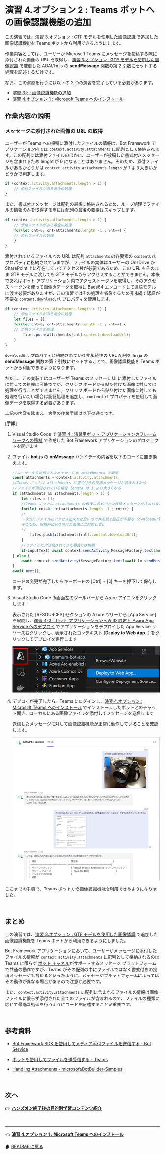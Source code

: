 # 演習 4.オプション 2 : Teams ボットへの画像認識機能の追加

この演習では、[演習 3.オプション : GTP モデルを使用した画像認識](Ex03-op-1.md#%E6%BC%94%E7%BF%92-3%E3%82%AA%E3%83%97%E3%82%B7%E3%83%A7%E3%83%B3--gtp-%E3%83%A2%E3%83%87%E3%83%AB%E3%82%92%E4%BD%BF%E7%94%A8%E3%81%97%E3%81%9F%E7%94%BB%E5%83%8F%E8%AA%8D%E8%AD%98) で追加した画像認識機能を Teams ボットから利用できるようにします。

作業内容としては、ユーザーが Microsoft Teams にメッセージを投稿する際に添付された画像の URL を取得し、[演習 3.オプション : GTP モデルを使用した画像認識](Ex03-op-1.md#%E6%BC%94%E7%BF%92-3%E3%82%AA%E3%83%97%E3%82%B7%E3%83%A7%E3%83%B3--gtp-%E3%83%A2%E3%83%87%E3%83%AB%E3%82%92%E4%BD%BF%E7%94%A8%E3%81%97%E3%81%9F%E7%94%BB%E5%83%8F%E8%AA%8D%E8%AD%98) で変更した AOAI/lm.js の **sendMessage** 関数の第 2 引数にセットする処理を記述するだけです。

なお、この演習を行うには以下の 2 つの演習を完了している必要があります。

* [演習 3.5 : 画像認識機能の追加](Ex03-5.md#%E6%BC%94%E7%BF%92-3%E3%82%AA%E3%83%97%E3%82%B7%E3%83%A7%E3%83%B3--gtp-%E3%83%A2%E3%83%87%E3%83%AB%E3%82%92%E4%BD%BF%E7%94%A8%E3%81%97%E3%81%9F%E7%94%BB%E5%83%8F%E8%AA%8D%E8%AD%98) 
* [演習 4.オプション 1 : Microsoft Teams へのインストール](Ex04-op-1.md)

## 作業内容の説明

### メッセージに添付された画像の URL の取得

ユーザーが Teams への投稿に添付したファイルの情報は、Bot Framework アプリケーション内では `context.activity.attachments` に配列として格納されます。この配列には添付ファイルのほかに、ユーザーが投稿した書式付きメッセージも含まれるため lenght が 0 になることはありません。そのため、添付ファイルがあるかどうかは `context.activity.attachments.length` が 1 より大きいかどうかで判定します。

```javascript
if (context.activity.attachments.length > 1) {
    // 添付ファイルがある場合の処理
}
```

また、書式付きメッセージは配列の最後に格納されるため、ループ処理でファイルの情報のみを取得する際には配列の最後の要素はスキップします。

```javascript
if (context.activity.attachments.length > 1) {
    // 添付ファイルがある場合の処理
    for(let cnt=0; cnt<attachments.length -1 ; cnt++) {
    // 添付ファイルの処理
    }
}
```

添付されているファイルへの URL は配列 `attachments` の各要素の `contentUrl` プロパティに格納されていますが、ファイルの実体はユーザーの OneDrive か SharePoint 上に存在していてアクセス権が必要であるため、この URL をそのまま GTP モデルに渡しても GTP モデルからアクセスすることができません。本来であればボット アプリケーション内でアクセストークンを取得し、そのアクセストークンを使って画像のデータを取得し Baes64 エンコードして言語モデルに渡す必要がありますが、この演習ではその処理を省略するため非永続で認証が不要な `content.downloadUrl` プロパティを使用します。

```javascript
if (context.activity.attachments.length > 1) {
    // 添付ファイルがある場合の処理
    let files = []; 
    for(let cnt=0; cnt<attachments.length -1 ; cnt++) {
    // 添付ファイルの処理
        files.push(attachments[cnt].content.downloadUrl);
    }
}
```

`downloadUrl` プロパティに格納されている非永続性の URL 配列を **lm.js** の **sendMessage** 関数の第 2 引数にセットすることで、画像認識機能を Teams ボットから利用できるようになります。

だだし、この実装ではユーザーが Teams のメッセージ UI に添付したファイルに対しての処理は可能ですが、クリップ ボードから貼り付けた画像に対しては処理を行うことができません。クリップ ボードから貼り付けた画像に対しても処理を行いたい場合は認証処理を追加し、`contentUrl` プロパティを使用して画像データを取得する必要があります。

上記の内容を踏まえ、実際の作業手順は以下の通りです。

\[**手順**\]

1. Visual Studio Code で [演習 4 : 演習用ボット アプリケーションのフレームワークへの移植](Ex04-0.md) で作成した Bot Framework アプリケーションのプロジェクトを開きます

2. ファイル **bot.js** の **onMessage** ハンドラーの内容を以下のコードに置き換えます。

    ```javascript
    //ユーザーから送信されたメッセージの attachments を取得
    const attachments = context.activity.attachments;
    //Teams ボットは attachments に書式付きの投稿メッセージが含まれるため
    //ファイルが添付されている場合 length は 1 より大きくなる
    if (attachments && attachments.length > 1) {              
        let files = [];  
        //Teams ボットは attachments の最後に書式付きの投稿メッセージが含まれるため、最後の要素は無視
        for(let cnt=0; cnt<attachments.length -1 ; cnt++) {
        /*
        一次的にファイルにアクセス出来れば良いので非永続で認証が不要な downloadUrl プロパティを使用
        そのため、投稿時に貼り付けた画像には対応しない
        */
            files.push(attachments[cnt].content.downloadUrl);
        }
        //ファイルだけ送信されてきた場合には無視
        if(inputText) await context.sendActivity(MessageFactory.text(await lm.sendMessage(await rag.findIndex(inputText),files)));
    } else {
        await context.sendActivity(MessageFactory.text(await lm.sendMessage(await rag.findIndex(inputText))));
    }
    await next();
    ```

    コードの変更が完了したらキーボードの \[Ctrl\] + \[S\] キーを押下して保存します。

3. Visual Studio Code の画面左のツールバーから Azure アイコンをクリックします

    表示された \[RESOURCES\] セクションの Azure ツリーから \[App Service\] を展開し、[演習 4-2 : ボット アプリケーションへの ID 設定と Azure App Service へのデプロイ](https://github.com/osamum/AOAI-first-step-for-Developer/blob/img-recog/Ex04-2.md#%E3%82%BF%E3%82%B9%E3%82%AF-2--%E3%83%9C%E3%83%83%E3%83%88-%E3%82%A2%E3%83%97%E3%83%AA%E3%82%B1%E3%83%BC%E3%82%B7%E3%83%A7%E3%83%B3%E3%81%B8%E3%81%AE-id-%E8%A8%AD%E5%AE%9A%E3%81%A8-azure-app-service-%E3%81%B8%E3%81%AE%E3%83%87%E3%83%97%E3%83%AD%E3%82%A4) でアプリケーションをデプロイした App Service リソース右クリックし、表示されたコンテキスト \[**Deploy to Web App..**\] をクリックしてデプロイを実行します

    ![ボットアプリケーションの再デプロイ](images/VSCode_deployWebApp.png)

4. デプロイが完了したら、Teams にログインし、[演習 4.オプション : Microsoft Teams へのインストール](Ex04-op-1.md) でインストールしたボットとのチャット開き、ローカルにある画像ファイルを添付してメッセージを送信します

    送信したメッセージに対して画像認識機能が正常に動作していることを確認します。

    ![Teams ボットでの画像認識](images/teams_imgeRecog.png)


ここまでの手順で、Teams ボットから画像認識機能を利用できるようになりました。

<br>

## まとめ

この演習では、[演習 3.オプション : GTP モデルを使用した画像認識](Ex03-op-1.md#%E6%BC%94%E7%BF%92-3%E3%82%AA%E3%83%97%E3%82%B7%E3%83%A7%E3%83%B3--gtp-%E3%83%A2%E3%83%87%E3%83%AB%E3%82%92%E4%BD%BF%E7%94%A8%E3%81%97%E3%81%9F%E7%94%BB%E5%83%8F%E8%AA%8D%E8%AD%98) で追加した画像認識機能を Teams ボットから利用できるようにしました。

Bot Framework アプリケーションにおいて、ユーザーがメッセージに添付したファイルの情報が `context.activity.attachments` に配列として格納されるのは Teams に限らず [ボット チャネル](https://learn.microsoft.com/ja-jp/azure/bot-service/bot-service-channels-reference?view=azure-bot-service-4.0#activity-support-by-channel)がサポートするメッセージ プラットフォームで共通の動作ですが、Teams がその配列の中にファイルではなく書式付きの投稿メッセージも含めるといったように、メッセージプラットフォームによってはその動作が異なる場合があるので注意が必要です。

また、`context.activity.attachments` に配列に含まれるファイルの情報は画像ファイルに限らず添付された全てのファイルが含まれるので、ファイルの種類に応じて最適な処理を行うようにコードを記述することが重要です。

<br>

## 参考資料

* [Bot Framework SDK を使用してメディア添付ファイルを送信する - Bot Service](https://learn.microsoft.com/ja-jp/azure/bot-service/bot-builder-howto-add-media-attachments?view=azure-bot-service-4.0&tabs=javascript)

* [ボットを使用してファイルを送受信する - Teams](https://learn.microsoft.com/ja-jp/microsoftteams/platform/bots/how-to/bots-filesv4)

* [Handling Attachments - microsoft/BotBuilder-Samples](https://github.com/microsoft/BotBuilder-Samples/tree/main/samples/javascript_nodejs/15.handling-attachments)

<br>

## 次へ

👉 [**ハンズオン終了後の目的別学習コンテンツ紹介**](NextLearn.md)

<br>

<hr>

👈 [**演習 4.オプション 1 : Microsoft Teams へのインストール** ](Ex04-op-1.md)

🏚️ [README に戻る](README.md)

